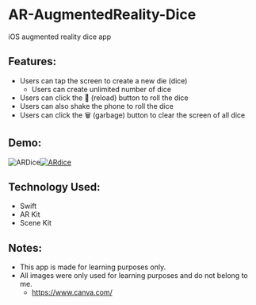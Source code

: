 # AR-AugmentedReality-Dice
iOS augmented reality dice app

## Features:
- Users can tap the screen to create a new die (dice)
  - Users can create unlimited number of dice
- Users can click the 🔄 (reload) button to roll the dice
- Users can also shake the phone to roll the dice
- Users can click the 🗑 (garbage) button to clear the screen of all dice

## Demo:
<img style="float: left;" src="https://media.giphy.com/media/dBlaymYe1kdK8Y3MvL/giphy.gif" title="ARDice"/>
<a href="https://media.giphy.com/media/dBlaymYe1kdK8Y3MvL/giphy.gif"><img src="https://media.giphy.com/media/dBlaymYe1kdK8Y3MvL/giphy.gif" title="ARdice"/></a>

## Technology Used:
- Swift
- AR Kit
- Scene Kit

## Notes:
- This app is made for learning purposes only.
- All images were only used for learning purposes and do not belong to me.
  - https://www.canva.com/

